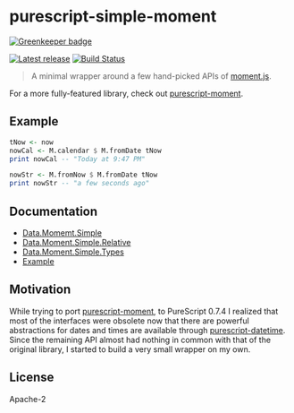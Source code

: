 # purescript-simple-moment

[![Greenkeeper badge](https://badges.greenkeeper.io/passy/purescript-simple-moment.svg)](https://greenkeeper.io/)

[![Latest release](http://img.shields.io/bower/v/purescript-simple-moment.svg)](https://github.com/passy/purescript-simple-moment/releases)
[![Build Status](https://travis-ci.org/passy/purescript-simple-moment.svg?branch=master)](https://travis-ci.org/passy/purescript-simple-moment)

> A minimal wrapper around a few hand-picked APIs of [moment.js](http://momentjs.com/).

For a more fully-featured library, check out
[purescript-moment](https://github.com/CapillarySoftware/purescript-moment).

## Example

```purs
tNow <- now
nowCal <- M.calendar $ M.fromDate tNow
print nowCal -- "Today at 9:47 PM"

nowStr <- M.fromNow $ M.fromDate tNow
print nowStr -- "a few seconds ago"
```

## Documentation

- [Data.Momemt.Simple](docs/Data/Moment/Simple.md)
- [Data.Moment.Simple.Relative](docs/Data/Moment/Simple/Relative.md)
- [Data.Moment.Simple.Types](docs/Data/Moment/Simple/Types.md)
- [Example](example/Main.purs)

## Motivation

While trying to port [purescript-moment](https://github.com/CapillarySoftware/purescript-moment),
to PureScript 0.7.4 I realized that most of the interfaces were obsolete now
that there are powerful abstractions for dates and times are available through
[purescript-datetime](https://github.com/purescript/purescript-datetime). Since
the remaining API almost had nothing in common with that of the original
library, I started to build a very small wrapper on my own.

## License

Apache-2
